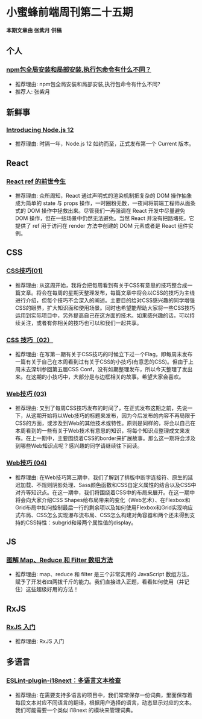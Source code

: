 # 小蜜蜂前端周刊第二十五期

**本期文章由 张紫月 供稿**

## 个人

### [npm包全局安装和局部安装,执行包命令有什么不同？](https://juejin.im/post/5ccf9dc0f265da03914d7524)

+ 推荐理由: npm包全局安装和局部安装,执行包命令有什么不同?
+ 推荐人: 张紫月

## 新鲜事

### [Introducing Node.js 12](https://medium.com/@nodejs/introducing-node-js-12-76c41a1b3f3f)

+ 推荐理由: 时隔一年，Node.js 12 如约而至，正式发布第一个 Current 版本。

## React

### [React ref 的前世今生](https://zhuanlan.zhihu.com/p/40462264)

+ 推荐理由: 众所周知，React 通过声明式的渲染机制把复杂的 DOM 操作抽象成为简单的 state 与 props 操作，一时圈粉无数，一夜间将前端工程师从面条式的 DOM 操作中拯救出来。尽管我们一再强调在 React 开发中尽量避免 DOM 操作，但在一些场景中仍然无法避免。当然 React 并没有把路堵死，它提供了 ref 用于访问在 render 方法中创建的 DOM 元素或者是 React 组件实例。

## CSS

### [CSS技巧(01)](https://zhuanlan.zhihu.com/p/60201227)

+ 推荐理由: 从这周开始，我将会把每周看到有关于CSS有意思的技巧整合成一篇文章。将会在每周的星期天整理发布，每篇文章中将会以CSS的技巧为主线进行介绍，但每个技巧不会深入的阐述。主要目的给对CSS感兴趣的同学增强CSS的眼界，扩大知识面和使用场景。同时也希望能帮助大家将一些CSS技巧运用到实际项目中，另外提高自己在这方面的技术。如果感兴趣的话，可以持续关注，或者有你相关的技巧也可以和我们一起共享。

### [CSS 技巧（02）](https://zhuanlan.zhihu.com/p/61632491)

+ 推荐理由: 在写第一期有关于CSS技巧的时候立下过一个Flag，即每周末发布一篇有关于自己在本周看到过有关于CSS的小技巧(有意思的CSS)。但由于上周末去深圳参回第五届CSS Conf，没有如期整理发布，所以今天整理了发出来。在这期的小技巧中，大部分是与边框相关的故事。希望大家会喜欢。

### [Web技巧 (03)](https://zhuanlan.zhihu.com/p/62511013)

+ 推荐理由: 又到了每周CSS技巧发布的时间了，在正式发布这期之前，先说一下，从这期开始将以Web技巧的标题来发布，因为今后发布的内容不再局限于CSS的方面，或涉及到Web的其他技术或特性。原则是同样的，将会以自己在本周看到的一些有关于Web技术有意思的知识，将每个知识点整理成文来发布。在上一期中，主要围绕着CSS的border来扩展故事。那么这一期将会涉及到哪些Web知识点呢？感兴趣的同学请继续往下阅读。

### [Web技巧 (04)](https://zhuanlan.zhihu.com/p/63412563)

+ 推荐理由: 在Web技巧第三期中，我们了解到了排版中断字连接符、原生的延迟加载、不规则阴影处理、Sass颜色函数和CSS自定义属性的结合以及CSS中对齐等知识点。在这一期中，我们将围绕着CSS中的布局来展开。在这一期中将会向大家介绍CSS Shapes给布局带来的变化（Web艺术）、在Flexbox和Grid布局中如何控制最后一行的剩余项以及如何使用Flexbox和Grid实现响应式布局、CSS怎么实现瀑布流布局、CSS怎么构建对角容器和两个还未得到支持的CSS特性：subgrid和带两个属性值的display。

## JS

### [图解 Map、Reduce 和 Filter 数组方法](https://zhuanlan.zhihu.com/p/62108150)

+ 推荐理由: map、reduce 和 filter 是三个非常实用的 JavaScript 数组方法，赋予了开发者四两拨千斤的能力。我们直接进入正题，看看如何使用（并记住）这些超级好用的方法！

## RxJS

### [RxJS 入门](https://zhuanlan.zhihu.com/p/62098043)

+ 推荐理由: RxJS 入门

## 多语言

### [ESLint-plugin-i18next：多语言文本检查](https://zhuanlan.zhihu.com/p/61104291)

+ 推荐理由: 在需要支持多语言的项目中，我们常常保存一份词典，里面保存着每段文本对应不同语言的翻译，根据用户选择的语言，动态显示对应的文本。我们可能需要一个类似 i18next 的模块来管理词典。